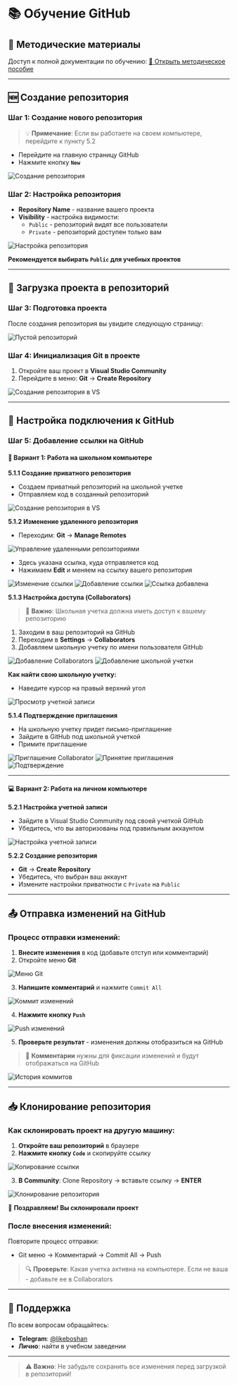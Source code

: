 ﻿# 📚 Обучение GitHub

## 📖 Методические материалы
Доступ к полной документации по обучению:
[📄 Открыть методическое пособие](https://docs.google.com/document/d/1om947K__I2kWmfEZ1dXwYfzWbCecrz0MVUEBZojgfFA/edit?tab=t.0#heading=h.x4u1bxtik54)

---

## 🆕 Создание репозитория

### Шаг 1: Создание нового репозитория
> 💡 **Примечание**: Если вы работаете на своем компьютере, перейдите к пункту 5.2

- Перейдите на главную страницу GitHub
- Нажмите кнопку **`New`**

![Создание репозитория](photo/image0.png)

### Шаг 2: Настройка репозитория
- **Repository Name** - название вашего проекта
- **Visibility** - настройка видимости:
  - `Public` - репозиторий видят все пользователи
  - `Private` - репозиторий доступен только вам

![Настройка репозитория](photo/image1.png)

**Рекомендуется выбирать `Public` для учебных проектов**

---

## 🚀 Загрузка проекта в репозиторий

### Шаг 3: Подготовка проекта
После создания репозитория вы увидите следующую страницу:

![Пустой репозиторий](photo/image2.png)

### Шаг 4: Инициализация Git в проекте
1. Откройте ваш проект в **Visual Studio Community**
2. Перейдите в меню: **Git** → **Create Repository**

![Создание репозитория в VS](photo/image3.png)

---

## 🔗 Настройка подключения к GitHub

### Шаг 5: Добавление ссылки на GitHub

#### 🏫 Вариант 1: Работа на школьном компьютере

**5.1.1 Создание приватного репозитория**
- Создаем приватный репозиторий на школьной учетке
- Отправляем код в созданный репозиторий

![Создание репозитория в VS](photo/image4.png)

**5.1.2 Изменение удаленного репозитория**
- Переходим: **Git** → **Manage Remotes**

![Управление удаленными репозиториями](photo/image5.png)

- Здесь указана ссылка, куда отправляется код
- Нажимаем **Edit** и меняем на ссылку вашего репозитория

![Изменение ссылки](photo/image6.png)
![Добавление ссылки](photo/image7.png)
![Ссылка добавлена](photo/image8.png)

**5.1.3 Настройка доступа (Collaborators)**
> 🔐 **Важно**: Школьная учетка должна иметь доступ к вашему репозиторию

1. Заходим в ваш репозиторий на GitHub
2. Переходим в **Settings** → **Collaborators**
3. Добавляем школьную учетку по имени пользователя GitHub

![Добавление Collaborators](photo/image9.png)
![Добавление школьной учетки](photo/image10.png)

**Как найти свою школьную учетку:**
- Наведите курсор на правый верхний угол

![Просмотр учетной записи](photo/image11.png)

**5.1.4 Подтверждение приглашения**
- На школьную учетку придет письмо-приглашение
- Зайдите в GitHub под школьной учеткой
- Примите приглашение

![Приглашение Collaborator](photo/image12.png)
![Принятие приглашения](photo/image13.png)
![Подтверждение](photo/image14.png)

---

#### 💻 Вариант 2: Работа на личном компьютере

**5.2.1 Настройка учетной записи**
- Зайдите в Visual Studio Community под своей учеткой GitHub
- Убедитесь, что вы авторизованы под правильным аккаунтом

![Настройка учетной записи](photo/image18.png)

**5.2.2 Создание репозитория**
- **Git** → **Create Repository**
- Убедитесь, что выбран ваш аккаунт
- Измените настройки приватности с `Private` на `Public`

---

## 📤 Отправка изменений на GitHub

### Процесс отправки изменений:

1. **Внесите изменения** в код (добавьте отступ или комментарий)
2. Откройте меню **Git**

![Меню Git](photo/image15.png)

3. **Напишите комментарий** и нажмите `Commit All`

![Коммит изменений](photo/image16.png)

4. **Нажмите кнопку `Push`**

![Push изменений](photo/image17.png)

5. **Проверьте результат** - изменения должны отобразиться на GitHub

> 📝 **Комментарии** нужны для фиксации изменений и будут отображаться на GitHub

![История коммитов](photo/image19.png)

---

## 📥 Клонирование репозитория

### Как склонировать проект на другую машину:

1. **Откройте ваш репозиторий** в браузере
2. **Нажмите кнопку `Code`** и скопируйте ссылку

![Копирование ссылки](photo/image20.png)

3. **В Community**: Clone Repository → вставьте ссылку → **ENTER**

![Клонирование репозитория](photo/image21.png)

🎉 **Поздравляем! Вы склонировали проект**

### После внесения изменений:
Повторите процесс отправки:
- Git меню → Комментарий → Commit All → Push

> 🔍 **Проверьте**: Какая учетка активна на компьютере. Если не ваша - добавьте ее в Collaborators

---

## 💬 Поддержка

По всем вопросам обращайтесь:
- **Telegram**: [@likeboshan](https://t.me/likeboshan)
- **Лично**: найти в учебном заведении

---

> ⚠️ **Важно**: Не забудьте сохранить все изменения перед загрузкой в репозиторий!
